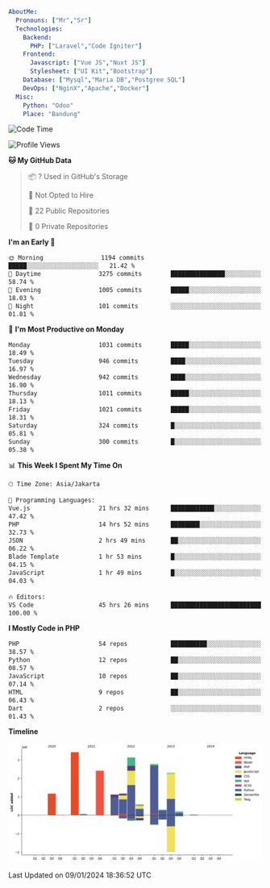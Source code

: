 ```yaml
AboutMe:
  Pronouns: ["Mr","Sr"]
  Technologies:
    Backend:
      PHP: ["Laravel","Code Igniter"]
    Frontend:
      Javascript: ["Vue JS","Nuxt JS"]
      Stylesheet: ["UI Kit","Bootstrap"]
    Database: ["Mysql","Maria DB","Postgree SQL"]
    DevOps: ["NginX","Apache","Docker"]
  Misc:
    Python: "Odoo"
    Place: "Bandung"
```

<!--START_SECTION:waka-->
![Code Time](http://img.shields.io/badge/Code%20Time-1%2C041%20hrs%2016%20mins-blue)

![Profile Views](http://img.shields.io/badge/Profile%20Views-0-blue)

**🐱 My GitHub Data** 

> 📦 ? Used in GitHub's Storage 
 > 
> 🚫 Not Opted to Hire
 > 
> 📜 22 Public Repositories 
 > 
> 🔑 0 Private Repositories 
 > 
**I'm an Early 🐤** 

```text
🌞 Morning                1194 commits        █████░░░░░░░░░░░░░░░░░░░░   21.42 % 
🌆 Daytime                3275 commits        ███████████████░░░░░░░░░░   58.74 % 
🌃 Evening                1005 commits        █████░░░░░░░░░░░░░░░░░░░░   18.03 % 
🌙 Night                  101 commits         ░░░░░░░░░░░░░░░░░░░░░░░░░   01.81 % 
```
📅 **I'm Most Productive on Monday** 

```text
Monday                   1031 commits        █████░░░░░░░░░░░░░░░░░░░░   18.49 % 
Tuesday                  946 commits         ████░░░░░░░░░░░░░░░░░░░░░   16.97 % 
Wednesday                942 commits         ████░░░░░░░░░░░░░░░░░░░░░   16.90 % 
Thursday                 1011 commits        █████░░░░░░░░░░░░░░░░░░░░   18.13 % 
Friday                   1021 commits        █████░░░░░░░░░░░░░░░░░░░░   18.31 % 
Saturday                 324 commits         █░░░░░░░░░░░░░░░░░░░░░░░░   05.81 % 
Sunday                   300 commits         █░░░░░░░░░░░░░░░░░░░░░░░░   05.38 % 
```


📊 **This Week I Spent My Time On** 

```text
🕑︎ Time Zone: Asia/Jakarta

💬 Programming Languages: 
Vue.js                   21 hrs 32 mins      ████████████░░░░░░░░░░░░░   47.42 % 
PHP                      14 hrs 52 mins      ████████░░░░░░░░░░░░░░░░░   32.73 % 
JSON                     2 hrs 49 mins       ██░░░░░░░░░░░░░░░░░░░░░░░   06.22 % 
Blade Template           1 hr 53 mins        █░░░░░░░░░░░░░░░░░░░░░░░░   04.15 % 
JavaScript               1 hr 49 mins        █░░░░░░░░░░░░░░░░░░░░░░░░   04.03 % 

🔥 Editors: 
VS Code                  45 hrs 26 mins      █████████████████████████   100.00 % 
```

**I Mostly Code in PHP** 

```text
PHP                      54 repos            ██████████░░░░░░░░░░░░░░░   38.57 % 
Python                   12 repos            ██░░░░░░░░░░░░░░░░░░░░░░░   08.57 % 
JavaScript               10 repos            ██░░░░░░░░░░░░░░░░░░░░░░░   07.14 % 
HTML                     9 repos             ██░░░░░░░░░░░░░░░░░░░░░░░   06.43 % 
Dart                     2 repos             ░░░░░░░░░░░░░░░░░░░░░░░░░   01.43 % 
```



**Timeline**

![Lines of Code chart](https://raw.githubusercontent.com/vheins/vheins/main/assets/bar_graph.png)


 Last Updated on 09/01/2024 18:36:52 UTC
<!--END_SECTION:waka-->
